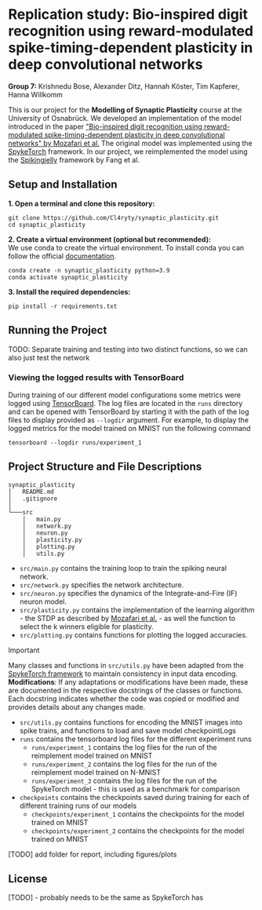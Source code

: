 # Replication study: Bio-inspired digit recognition using reward-modulated spike-timing-dependent plasticity in deep convolutional networks

**Group 7:** Krishnedu Bose, Alexander Ditz, Hannah Köster, Tim Kapferer, Hanna Willkomm

This is our project for the **Modelling of Synaptic Plasticity** course at the University of Osnabrück. We developed an implementation of the model introduced in the paper ["Bio-inspired digit recognition using reward-modulated spike-timing-dependent plasticity in deep convolutional networks" by Mozafari et al.](https://www.sciencedirect.com/science/article/abs/pii/S0031320319301906) The original model was implemented using the [SpykeTorch](https://arxiv.org/pdf/1903.02440) framework. In our project, we reimplemented the model using the [Spikingjelly](https://arxiv.org/pdf/2310.16620) framework by Fang et al.

## Setup and Installation

**1. Open a terminal and clone this repository:** <br>
```
git clone https://github.com/Cl4ryty/synaptic_plasticity.git 
cd synaptic_plasticity
```

**2. Create a virtual environment (optional but recommended):** <br>
We use conda to create the virtual environment. To install conda you can follow the official [documentation](https://conda.io/projects/conda/en/latest/user-guide/install/index.html). 
```
conda create -n synaptic_plasticity python=3.9
conda activate synaptic_plasticity 
```

**3. Install the required dependencies:**
```
pip install -r requirements.txt
```

## Running the Project

TODO: Separate training and testing into two distinct functions, so we can also just test the network

### Viewing the logged results with TensorBoard
During training of our different model configurations some metrics were logged using [TensorBoard](https://www.tensorflow.org/tensorboard/get_started). The log files are located in the ```runs``` directory and can be opened with TensorBoard by starting it with the path of the log files to display provided as `--logdir` argument. For example, to display the logged metrics for the model trained on MNIST run the following command 
```
tensorboard --logdir runs/experiment_1
```  

## Project Structure and File Descriptions

```
synaptic_plasticity
│   README.md
│   .gitignore  
│
└───src
    │   main.py
    │   network.py
    │   neuron.py
    │   plasticity.py
    │   plotting.py
    │   utils.py
```

- ```src/main.py``` contains the training loop to train the spiking neural network.
- ```src/network.py``` specifies the network architecture.
- ```src/neuron.py``` specifies the dynamics of the Integrate-and-Fire (IF) neuron model.
- ```src/plasticity.py``` contains the implementation of the learning algorithm - the STDP as described by [Mozafari et al.](https://www.sciencedirect.com/science/article/abs/pii/S0031320319301906) - as well the function to select the k winners eligible for plasticity.
- ```src/plotting.py``` contains functions for plotting the logged accuracies.
> [!IMPORTANT]
> Many classes and functions in `src/utils.py` have been adapted from the [SpykeTorch framework](https://github.com/miladmozafari/SpykeTorch/blob/master/SpykeTorch/utils.py) to maintain consistency in input data encoding. <br>
> **Modifications**: If any adaptations or modifications have been made, these are documented in the respective docstrings of the classes or functions. Each docstring indicates whether the code was copied or modified and provides details about any changes made.

- ```src/utils.py``` contains functions for encoding the MNIST images into spike trains, and functions to load and save model checkpointLogs
- ```runs``` contains the tensorboard log files for the different experiment runs
    - ```runs/experiment_1``` contains the log files for the run of the reimplement model trained on MNIST
    - ```runs/experiment_2``` contains the log files for the run of the reimplement model trained on N-MNIST
    - ```runs/experiment_3``` contains the log files for the run of the SpykeTorch model - this is used as a benchmark for comparison
- ```checkpoints``` contains the checkpoints saved during training for each of different training runs of our models
    - ```checkpoints/experiment_1``` contains the checkpoints for the model trained on MNIST
    - ```checkpoints/experiment_2``` contains the checkpoints for the model trained on MNIST

[TODO] add folder for report, including figures/plots

## License
[TODO] - probably needs to be the same as SpykeTorch has
